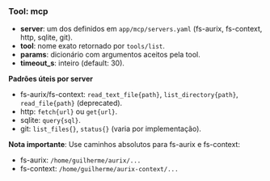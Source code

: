 ### Tool: mcp
- **server**: um dos definidos em `app/mcp/servers.yaml` (fs-aurix, fs-context, http, sqlite, git).
- **tool**: nome exato retornado por `tools/list`.
- **params**: dicionário com argumentos aceitos pela tool.
- **timeout_s**: inteiro (default: 30).

**Padrões úteis por server**
- fs-aurix/fs-context: `read_text_file{path}`, `list_directory{path}`, `read_file{path}` (deprecated).
- http: `fetch{url}` ou `get{url}`.
- sqlite: `query{sql}`.
- git: `list_files{}`, `status{}` (varia por implementação).

**Nota importante**: Use caminhos absolutos para fs-aurix e fs-context:
- fs-aurix: `/home/guilherme/aurix/...`
- fs-context: `/home/guilherme/aurix-context/...`
